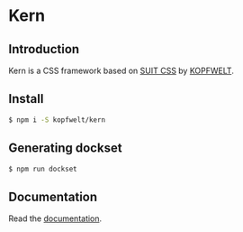 # Kern

## Introduction
Kern is a CSS framework based on [SUIT CSS](https://suitcss.github.io) by [KOPFWELT](https://kopfwelt.com).

## Install

```sh
$ npm i -S kopfwelt/kern
```

## Generating dockset



```sh
$ npm run dockset
```

## Documentation
Read the [documentation](./documentation).
 